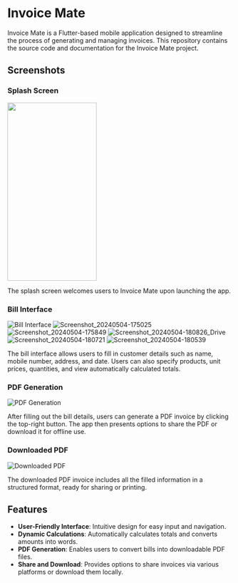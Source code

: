 # Invoice Mate

Invoice Mate is a Flutter-based mobile application designed to streamline the process of generating and managing invoices. This repository contains the source code and documentation for the Invoice Mate project.

## Screenshots

### Splash Screen
<img src="![Screenshot_20240504-175025](https://github.com/junitsurani/Invoice-Mate/assets/143919223/b4fa3014-d18a-4c59-affa-89f4f837e2ce)
" width="200" height="400" /> 


The splash screen welcomes users to Invoice Mate upon launching the app.

### Bill Interface
![Bill Interface](screenshots/bill_interface.png)
![Screenshot_20240504-175025](https://github.com/junitsurani/Invoice-Mate/assets/143919223/b4fa3014-d18a-4c59-affa-89f4f837e2ce)
![Screenshot_20240504-175849](https://github.com/junitsurani/Invoice-Mate/assets/143919223/50fbad89-55b2-4a00-8266-dd0178fe5f06)
![Screenshot_20240504-180826_Drive](https://github.com/junitsurani/Invoice-Mate/assets/143919223/9165f565-a951-419c-8cfd-6446afbeb570)
![Screenshot_20240504-180721](https://github.com/junitsurani/Invoice-Mate/assets/143919223/8587f91b-c39a-4598-9705-fa66fc828257)
![Screenshot_20240504-180539](https://github.com/junitsurani/Invoice-Mate/assets/143919223/91e1c677-5f83-4cb0-a9e6-4812cf904452)



The bill interface allows users to fill in customer details such as name, mobile number, address, and date. Users can also specify products, unit prices, quantities, and view automatically calculated totals.

### PDF Generation
![PDF Generation](screenshots/pdf_generation.png)

After filling out the bill details, users can generate a PDF invoice by clicking the top-right button. The app then presents options to share the PDF or download it for offline use.

### Downloaded PDF
![Downloaded PDF](screenshots/downloaded_pdf.png)

The downloaded PDF invoice includes all the filled information in a structured format, ready for sharing or printing.

## Features

- **User-Friendly Interface**: Intuitive design for easy input and navigation.
- **Dynamic Calculations**: Automatically calculates totals and converts amounts into words.
- **PDF Generation**: Enables users to convert bills into downloadable PDF files.
- **Share and Download**: Provides options to share invoices via various platforms or download them locally.

